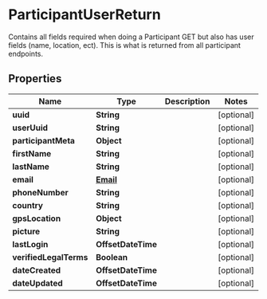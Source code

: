 

# ParticipantUserReturn

Contains all fields required when doing a Participant GET but also has user fields (name, location, ect). This is what is returned from all participant endpoints.

## Properties

| Name | Type | Description | Notes |
|------------ | ------------- | ------------- | -------------|
|**uuid** | **String** |  |  [optional] |
|**userUuid** | **String** |  |  [optional] |
|**participantMeta** | **Object** |  |  [optional] |
|**firstName** | **String** |  |  [optional] |
|**lastName** | **String** |  |  [optional] |
|**email** | [**Email**](Email.md) |  |  [optional] |
|**phoneNumber** | **String** |  |  [optional] |
|**country** | **String** |  |  [optional] |
|**gpsLocation** | **Object** |  |  [optional] |
|**picture** | **String** |  |  [optional] |
|**lastLogin** | **OffsetDateTime** |  |  [optional] |
|**verifiedLegalTerms** | **Boolean** |  |  [optional] |
|**dateCreated** | **OffsetDateTime** |  |  [optional] |
|**dateUpdated** | **OffsetDateTime** |  |  [optional] |



